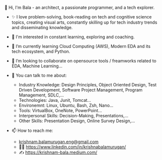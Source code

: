 👋 Hi, I'm Bala - an architect, a passionate programmer, and a tech explorer. 

- ✨ I love problem-solving, book-reading on tech and cognitive science topics, creating visual arts, constantly skilling up for tech industry trends and disseminating knowledge.
- 👀 I'm interested in constant learning, exploring and coaching. 
- 🌱 I’m currently learning Cloud Computing (AWS), Modern EDA and its tech ecosystem, and Python.
- 💞️ I’m looking to collaborate on opensource tools / freamworks related to EDA, Machine Learning...

- :muscle: You can talk to me about: 
  * Industry Knowledge: Design Principles, Object Oriented Design, Test Driven Development, Software Project Management, Program Management, SDLC,...
  * Technologies: Java, Junit, Tomcat...
  * Environemnt: Linux, Ubuntu, Bash, Zsh, Nano...
  * Tools: VirtualBox, OneNote, PowerPoint...
  * Interpersonal Skills: Decision-Making, Presentations,...
  * Other Skills: Presentation Design, Online Survey Design,... 

- 📫 How to reach me:
  * krishnam.balamurugan.eng@gmail.com 
  * :technologist: https://www.linkedin.com/in/krishnabalamurugan/ 
  * :writing_hand: https://krishnam-bala.medium.com/ 


